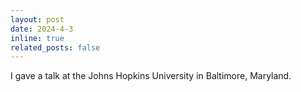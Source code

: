 ```yaml
---
layout: post
date: 2024-4-3
inline: true
related_posts: false
---
```


I gave a talk at the Johns Hopkins University in Baltimore, Maryland.